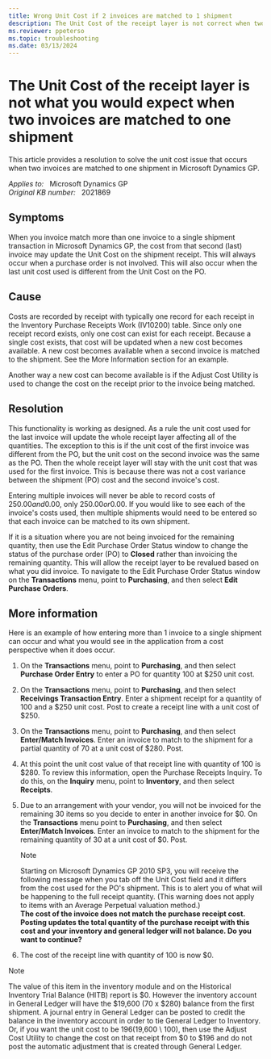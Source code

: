 ```yaml
---
title: Wrong Unit Cost if 2 invoices are matched to 1 shipment
description: The Unit Cost of the receipt layer is not correct when two invoices are matched to one shipment in Microsoft Dynamics GP. Provides a resolution.
ms.reviewer: ppeterso
ms.topic: troubleshooting
ms.date: 03/13/2024
---
```

# The Unit Cost of the receipt layer is not what you would expect when two invoices are matched to one shipment

This article provides a resolution to solve the unit cost issue that occurs when two invoices are matched to one shipment in Microsoft Dynamics GP.

_Applies to:_ &nbsp; Microsoft Dynamics GP  
_Original KB number:_ &nbsp; 2021869

## Symptoms

When you invoice match more than one invoice to a single shipment transaction in Microsoft Dynamics GP, the cost from that second (last) invoice may update the Unit Cost on the shipment receipt. This will always occur when a purchase order is not involved. This will also occur when the last unit cost used is different from the Unit Cost on the PO.

## Cause

Costs are recorded by receipt with typically one record for each receipt in the Inventory Purchase Receipts Work (IV10200) table. Since only one receipt record exists, only one cost can exist for each receipt. Because a single cost exists, that cost will be updated when a new cost becomes available. A new cost becomes available when a second invoice is matched to the shipment. See the More Information section for an example.

Another way a new cost can become available is if the Adjust Cost Utility is used to change the cost on the receipt prior to the invoice being matched.

## Resolution

This functionality is working as designed. As a rule the unit cost used for the last invoice will update the whole receipt layer affecting all of the quantities. The exception to this is if the unit cost of the first invoice was different from the PO, but the unit cost on the second invoice was the same as the PO. Then the whole receipt layer will stay with the unit cost that was used for the first invoice. This is because there was not a cost variance between the shipment (PO) cost and the second invoice's cost.

Entering multiple invoices will never be able to record costs of $250.00and$0.00, only $250.00or$0.00. If you would like to see each of the invoice's costs used, then multiple shipments would need to be entered so that each invoice can be matched to its own shipment.

If it is a situation where you are not being invoiced for the remaining quantity, then use the Edit Purchase Order Status window to change the status of the purchase order (PO) to **Closed** rather than invoicing the remaining quantity. This will allow the receipt layer to be revalued based on what you did invoice. To navigate to the Edit Purchase Order Status window on the **Transactions** menu, point to **Purchasing**, and then select **Edit Purchase Orders**.

## More information

Here is an example of how entering more than 1 invoice to a single shipment can occur and what you would see in the application from a cost perspective when it does occur.

1. On the **Transactions** menu, point to **Purchasing**, and then select **Purchase Order Entry** to enter a PO for quantity 100 at $250 unit cost.

2. On the **Transactions** menu, point to **Purchasing**, and then select **Receivings Transaction Entry**. Enter a shipment receipt for a quantity of 100 and a $250 unit cost. Post to create a receipt line with a unit cost of $250.

3. On the **Transactions** menu, point to **Purchasing**, and then select **Enter/Match Invoices**. Enter an invoice to match to the shipment for a partial quantity of 70 at a unit cost of $280. Post.

4. At this point the unit cost value of that receipt line with quantity of 100 is $280.  To review this information, open the Purchase Receipts Inquiry. To do this, on the **Inquiry** menu, point to **Inventory**, and then select **Receipts**.

5. Due to an arrangement with your vendor, you will not be invoiced for the remaining 30 items so you decide to enter in another invoice for $0. On the **Transactions** menu point to **Purchasing**, and then select **Enter/Match Invoices**. Enter an invoice to match to the shipment for the remaining quantity of 30 at a unit cost of $0. Post.

    > [!NOTE]
    > Starting on Microsoft Dynamics GP 2010 SP3, you will receive the following message when you tab off the Unit Cost field and it differs from the cost used for the PO's shipment. This is to alert you of what will be happening to the full receipt quantity. (This warning does not apply to items with an Average Perpetual valuation method.)  
    > **The cost of the invoice does not match the purchase receipt cost. Posting updates the total quantity of the purchase receipt with this cost and your inventory and general ledger will not balance. Do you want to continue?**

6. The cost of the receipt line with quantity of 100 is now $0.

> [!NOTE]
> The value of this item in the inventory module and on the Historical Inventory Trial Balance (HITB) report is $0. However the inventory account in General Ledger will have the $19,600 (70 x $280) balance from the first shipment. A journal entry in General Ledger can be posted to credit the balance in the inventory account in order to tie General Ledger to Inventory. Or, if you want the unit cost to be $196 ($19,600 \ 100), then use the Adjust Cost Utility to change the cost on that receipt from $0 to $196 and do not post the automatic adjustment that is created through General Ledger.
